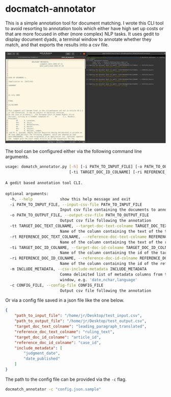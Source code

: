 # docmatch-annotator

This is a simple annotation tool for document matching. I wrote this CLI tool to avoid resorting to annotation tools which either have high set up costs or that are more focused in other (more complex) NLP tasks. It uses gedit to display document dyads, a terminal window to annotate whether they match, and that exports the results into a csv file.

![How it looks](resources/figs/screenshot.png)


 The tool can be configured either via the following command line arguments. 

```bash
usage: domatch_annotator.py [-h] [-i PATH_TO_INPUT_FILE] [-o PATH_TO_OUTPUT_FILE] [-tt TARGET_DOC_TEXT_COLNAME] [-rt REFERENCE_DOC_TEXT_COLNAME]
                            [-ti TARGET_DOC_ID_COLNAME] [-ri REFERENCE_DOC_ID_COLNAME] [-m INCLUDE_METADATA] [-c CONFIG_FILE]

A gedit based annotation tool CLI.

optional arguments:
  -h, --help            show this help message and exit
  -i PATH_TO_INPUT_FILE, --input-csv-file PATH_TO_INPUT_FILE
                        Input csv file containing the documents to annotate.
  -o PATH_TO_OUTPUT_FILE, --output-csv-file PATH_TO_OUTPUT_FILE
                        Output csv file following the annotation
  -tt TARGET_DOC_TEXT_COLNAME, --target-doc-text-colname TARGET_DOC_TEXT_COLNAME
                        Name of the column containing the text of the target document
  -rt REFERENCE_DOC_TEXT_COLNAME, --reference-doc-text-colname REFERENCE_DOC_TEXT_COLNAME
                        Name of the column containing the text of the reference document
  -ti TARGET_DOC_ID_COLNAME, --target-doc-id-colname TARGET_DOC_ID_COLNAME
                        Name of the column containing the id of the target document
  -ri REFERENCE_DOC_ID_COLNAME, --reference-doc-id-colname REFERENCE_DOC_ID_COLNAME
                        Name of the column containing the id of the reference document
  -m INCLUDE_METADATA, --csv-include-metadata INCLUDE_METADATA
                        Comma delimited list of metadata columns from the input file to keep in the output file as well as to display in a different geddit
                        window, e.g. 'date,nchar,language'
  -c CONFIG_FILE, --config-file CONFIG_FILE
                        Output csv file following the annotation
```

Or via a config file saved in a json file like the one below.

```json
{
    "path_to_input_file": "/home/jr/Desktop/test_input.csv",
    "path_to_output_file": "/home/jr/Desktop/test_output.csv",
    "target_doc_text_colname": "leading_paragraph_translated",
    "reference_doc_text_colname": "ruling_text",
    "target_doc_id_colname": "article_id",
    "reference_doc_id_colname": "case_id",
    "include_metadata": [
        "judgment_date",
        "date_published"
    ]
}
```
The path to the config file can be provided via the `-c` flag.


```bash
docmatch_annotator -c "config.json.sample"
```